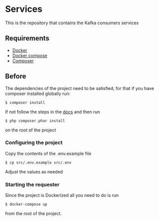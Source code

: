 # Services

This is the repository that contains the Kafka consumers services

## Requirements
 - [Docker](https://docs.docker.com/get-docker/)
 - [Docker compose](https://docs.docker.com/compose/install/)
 - [Composer](https://getcomposer.org/)

## Before

The dependencies of the project need to be satisfied, for that
if you have composer installed globally run:

```
$ composer install 
```
 
If not follow the steps in the [docs](https://getcomposer.org/download/) and then run

```
$ php composer.phar install 
```

on the root of the project

### Configuring the project

Copy the contents of the .env.example file
```
$ cp src/.env.example src/.env
```

Adjust the values as needed
 
### Starting the requester

Since the project is Dockerized all you need to do is run

```
$ docker-compose up
``` 

from the root of the project.

